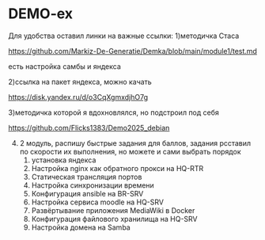 # DEMO-ex

Для удобства оставил линки на важные ссылки:
1)методичка Стаса

https://github.com/Markiz-De-Generatie/Demka/blob/main/module1/test.md

есть настройка самбы и яндекса

2)ссылка на пакет яндекса, можно качать


https://disk.yandex.ru/d/o3CqXgmxdjhO7g

3)методичка которой я вдохновлялся, но подстроил под себя


 https://github.com/Flicks1383/Demo2025_debian

4) 2 модуль, распишу быстрые задания для баллов, задания рсставил по скорости их выполнения, но можете и сами выбрать порядок
   1) установка яндекса
   2) Настройка nginx как обратного прокси на HQ-RTR
   3) Статическая трансляция портов
   4) Настройка синхронизации времени
   5) Конфигурация ansible на BR-SRV
   6) Настройка сервиса moodle на HQ-SRV
   7) Развёртывание приложения MediaWiki в Docker
   8) Конфигурация файлового хранилища на HQ-SRV
   9) Настройка домена на Samba
